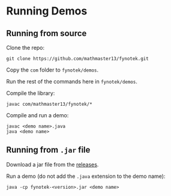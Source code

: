 # Running Demos
## Running from source
Clone the repo:
```
git clone https://github.com/mathmaster13/fynotek.git
```
Copy the `com` folder to `fynotek/demos`.

Run the rest of the commands here in `fynotek/demos`.

Compile the library:
```
javac com/mathmaster13/fynotek/*
```

Compile and run a demo:
```
javac <demo name>.java
java <demo name>
```

## Running from `.jar` file
Download a jar file from the [releases](https://github.com/mathmaster13/fynotek/releases/latest).

Run a demo (do not add the `.java` extension to the demo name):
```
java -cp fynotek-<version>.jar <demo name>
```